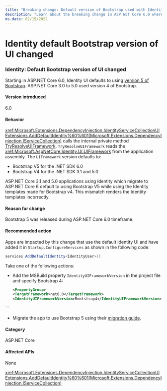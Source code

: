 ```yaml
---
title: "Breaking change: Default version of Bootstrap used with Identity now 5"
description: "Learn about the breaking change in ASP.NET Core 6.0 where the default version of Bootstrap used with Identity changes from 4 to 5."
ms.date: 02/15/2022
---
```

# Identity default Bootstrap version of UI changed

### Identity: Default Bootstrap version of UI changed

Starting in ASP.NET Core 6.0, Identity UI defaults to using [version 5 of Bootstrap](https://getbootstrap.com/docs/5.0/getting-started/introduction/). ASP.NET Core 3.0 to 5.0 used version 4 of Bootstrap.

#### Version introduced

6.0

#### Behavior

<xref:Microsoft.Extensions.DependencyInjection.IdentityServiceCollectionUIExtensions.AddDefaultIdentity%60%601(Microsoft.Extensions.DependencyInjection.IServiceCollection)> calls the internal private method [TryResolveUIFramework](https://github.com/dotnet/aspnetcore/blob/v6.0.2/src/Identity/UI/src/IdentityBuilderUIExtensions.cs#L82-L102). `TryResolveUIFramework` reads the <xref:Microsoft.AspNetCore.Identity.UI.UIFramework> from the application assembly. The `UIFramework` version defaults to:

* Bootstrap V5 for the .NET SDK 6.0
* Bootstrap V4 for the .NET SDK 3.1 and 5.0

ASP.NET Core 3.1 and 5.0 applications using Identity which migrate to ASP.NET Core 6 default to using Bootstrap V5 while using the Identity templates made for Bootstrap v4. This mismatch renders the Identity templates incorrectly.

#### Reason for change

Bootstrap 5 was released during ASP.NET Core 6.0 timeframe.

#### Recommended action

Apps are impacted by this change that use the default Identity UI and have added it in `Startup.ConfigureServices` as shown in the following code:

```csharp
services.AddDefaultIdentity<IdentityUser>()
```

Take one of the following actions:

- Add the MSBuild property `IdentityUIFrameworkVersion` in the project file and specify Bootstrap 4:

  ```xml
  <PropertyGroup>
  <TargetFramework>net6.0</TargetFramework>
  <IdentityUIFrameworkVersion>Bootstrap4</IdentityUIFrameworkVersion>
</PropertyGroup>
  ```

- Migrate the app to use Bootstrap 5 using their [migration guide](https://getbootstrap.com/docs/5.0/migration/).

#### Category

ASP.NET Core

#### Affected APIs

None

<xref:Microsoft.Extensions.DependencyInjection.IdentityServiceCollectionUIExtensions.AddDefaultIdentity%60%601(Microsoft.Extensions.DependencyInjection.IServiceCollection)> 